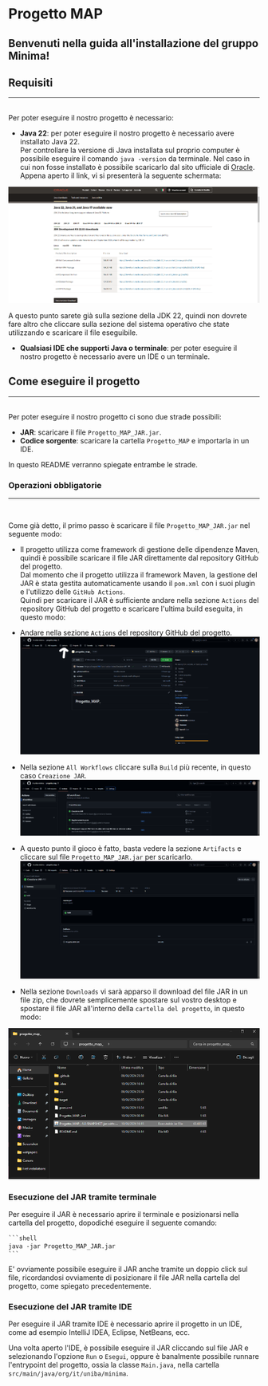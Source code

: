 # Progetto MAP 


## Benvenuti nella guida all'installazione del gruppo Minima!


## Requisiti
<hr><br>
Per poter eseguire il nostro progetto è necessario:

- **Java 22**: per poter eseguire il nostro progetto è necessario avere installato Java 22.<br>
Per controllare la versione di Java installata sul proprio computer è possibile eseguire il comando `java -version` da terminale.
Nel caso in cui non fosse installato è possibile scaricarlo dal sito ufficiale di [Oracle](https://www.oracle.com/it/java/technologies/downloads/).<br>
Appena aperto il link, vi si presenterà la seguente schermata:

![Java](src/main/resources/docs/img/JAVA22DOWNLOAD.png)

A questo punto sarete già sulla sezione della JDK 22, quindi non dovrete fare altro che cliccare sulla sezione del sistema operativo che state utilizzando e scaricare il file eseguibile.

- **Qualsiasi IDE che supporti Java o terminale**: per poter eseguire il nostro progetto è necessario avere un IDE o un terminale.<br>

## Come eseguire il progetto
<hr><br>
Per poter eseguire il nostro progetto ci sono due strade possibili:

- **JAR**: scaricare il file `Progetto_MAP_JAR.jar`.
- **Codice sorgente**: scaricare la cartella `Progetto_MAP` e importarla in un IDE.

In questo README verranno spiegate entrambe le strade.

### Operazioni obbligatorie
<hr><br>

Come già detto, il primo passo è scaricare il file `Progetto_MAP_JAR.jar` nel seguente modo:

- Il progetto utilizza come framework di gestione delle dipendenze Maven, quindi è possibile scaricare il file JAR direttamente dal repository GitHub del progetto.<br>
Dal momento che il progetto utilizza il framework Maven, la gestione del JAR è stata gestita automaticamente usando il `pom.xml` con i suoi plugin e l'utilizzo delle `GitHub Actions`.<br>
Quindi per scaricare il JAR è sufficiente andare nella sezione `Actions` del repository GitHub del progetto e scaricare l'ultima build eseguita, in questo modo:
- Andare nella sezione `Actions` del repository GitHub del progetto.
![Actions](src/main/resources/docs/img/MENUPRINCIPALE.png)

- Nella sezione `All Workflows` cliccare sulla  `Build` più recente, in questo caso `Creazione JAR`.
![Build](src/main/resources/docs/img/Workflows.png)

- A questo punto il gioco è fatto, basta vedere la sezione `Artifacts` e cliccare sul file `Progetto_MAP_JAR.jar` per scaricarlo.
![Artifacts](src/main/resources/docs/img/Scarica_JAR.png)

- Nella sezione `Downloads` vi sarà apparso il download del file JAR in un file zip, che dovrete semplicemente spostare sul vostro desktop e spostare il file JAR all'interno della `cartella del progetto`, in questo modo:

![Downloads](src/main/resources/docs/img/Downloads.png)

### Esecuzione del JAR tramite terminale

Per eseguire il JAR è necessario aprire il terminale e posizionarsi nella cartella del progetto, dopodiché eseguire il seguente comando: 
    
    ```shell
    java -jar Progetto_MAP_JAR.jar
    ```

E' ovviamente possibile eseguire il JAR anche tramite un doppio click sul file, ricordandosi ovviamente di posizionare il file JAR nella cartella del progetto, come spiegato precedentemente.

### Esecuzione del JAR tramite IDE

Per eseguire il JAR tramite IDE è necessario aprire il progetto in un IDE, come ad esempio IntelliJ IDEA, Eclipse, NetBeans, ecc.<br>

Una volta aperto l'IDE, è possibile eseguire il JAR cliccando sul file JAR e selezionando l'opzione `Run` o `Esegui`, oppure è banalmente possibile runnare l'entrypoint del progetto, ossia la classe `Main.java`, nella cartella `src/main/java/org/it/uniba/minima`.









